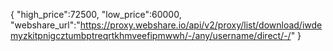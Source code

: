 {
"high_price":72500,
"low_price":60000,
"webshare_url":"https://proxy.webshare.io/api/v2/proxy/list/download/iwdemyzkitpnigcztumbptreqrtkhmveefipmwwh/-/any/username/direct/-/"
}
